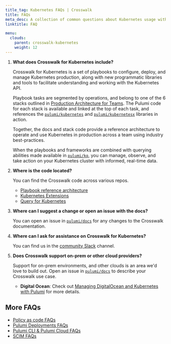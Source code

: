 ```yaml
---
title_tag: Kubernetes FAQs | Crosswalk
title: FAQs
meta_desc: A collection of common questions about Kubernetes usage with Pulumi.
linktitle: FAQ

menu:
  clouds:
    parent: crosswalk-kubernetes
    weight: 12
---
```


1. **What does Crosswalk for Kubernetes include?**

    Crosswalk for Kubernetes is a set of playbooks to configure, deploy, and manage
    Kubernetes production, along with new programmatic libraries and tools to facilitate
    understanding and working with the Kubernetes API.

    Playbook tasks are segmented by operations, and belong to one of the 6 stacks
    outlined in [Production Architecture for Teams][cw-playbooks]. The Pulumi code
    for each stack is available and linked at the top of each task, and
    references the [`pulumi/kubernetes`][pulumi-k8s] and
    [`pulumi/kubernetesx`][pulumi-kx] libraries in action.

    Together, the docs and stack code provide a reference architecture to operate
    and use Kubernetes in production across a team using industry best-practices.

    When the playbooks and frameworks are combined with querying abilities made
    available in [`pulumi/kq`][pulumi-kq], you can manage, observe, and take
    action on your Kubernetes cluster with informed, real-time data.

1. **Where is the code located?**

    You can find the Crosswalk code across various repos.

    * [Playbook reference architecture][pulumi-guides]
    * [Kubernetes Extensions][pulumi-kx]
    * [Query for Kubernetes][pulumi-kq]

1. **Where can I suggest a change or open an issue with the docs?**

    You can open an issue in [`pulumi/docs`][pulumi-docs] for any changes to the
    Crosswalk documentation.

1. **Where can I ask for assistance on Crosswalk for Kubernetes?**

    You can find us in the [community Slack][pulumi-slack] channel.

1. **Does Crosswalk support on-prem or other cloud providers?**

    Support for on-prem environments, and other clouds is an area we'd love
    to build out. Open an issue in [`pulumi/docs`][pulumi-docs] to describe your
    Crosswalk use case.

    * **Digital Ocean**: Check out [Managing DigitalOcean and Kubernetes with Pulumi][k8s-do] for more details.

<!-- markdownlint-disable url -->
[k8s-do]: https://www.digitalocean.com/community/tutorials/how-to-manage-digitalocean-and-kubernetes-infrastructure-with-pulumi
[pulumi-slack]: https://slack.pulumi.com/
[pulumi-docs]: https://github.com/pulumi/docs
[pulumi-guides]: https://github.com/pulumi/kubernetes-guides
[cw-playbooks]: /docs/guides/crosswalk/kubernetes/playbooks/
[pulumi-k8s]: https://github.com/pulumi/pulumi-kubernetes
[pulumi-kx]: https://github.com/pulumi/pulumi-kubernetesx
[pulumi-kq]: https://github.com/pulumi/pulumi-query
<!-- markdownlint-enable url -->

## More FAQs

* [Policy as code FAQs](/docs/using-pulumi/crossguard/faq/)
* [Pulumi Deployments FAQs](/docs/pulumi-cloud/deployments/faq/)
* [Pulumi CLI & Pulumi Cloud FAQs](/docs/support/faq/)
* [SCIM FAQs](/docs/pulumi-cloud/access-management/scim/faq/)
